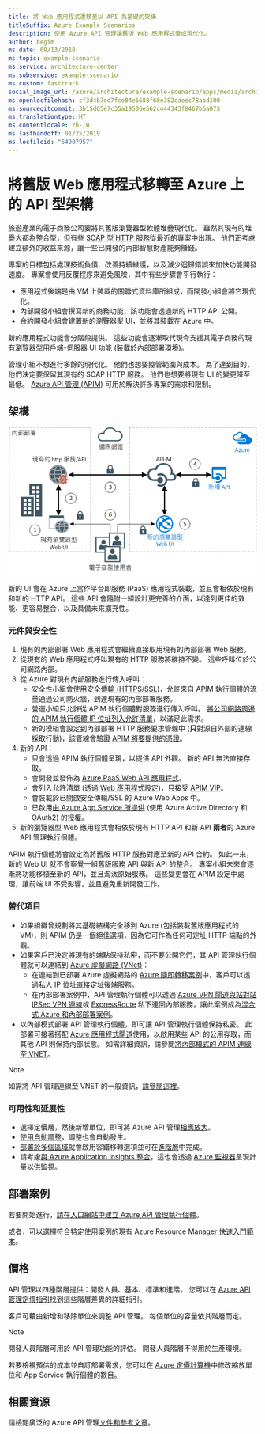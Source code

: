 ```yaml
---
title: 將 Web 應用程式遷移至以 API 為基礎的架構
titleSuffix: Azure Example Scenarios
description: 使用 Azure API 管理讓舊版 Web 應用程式變成現代化。
author: begim
ms.date: 09/13/2018
ms.topic: example-scenario
ms.service: architecture-center
ms.subservice: example-scenario
ms.custom: fasttrack
social_image_url: /azure/architecture/example-scenario/apps/media/architecture-apim-api-scenario.png
ms.openlocfilehash: cf3d4b7ed7fce04e6688f68e382caeec78abd100
ms.sourcegitcommit: 3b15d65e7c35a19506e562c444343f8467b6a073
ms.translationtype: HT
ms.contentlocale: zh-TW
ms.lasthandoff: 01/25/2019
ms.locfileid: "54907957"
---
```

# <a name="migrating-a-legacy-web-application-to-an-api-based-architecture-on-azure"></a>將舊版 Web 應用程式移轉至 Azure 上的 API 型架構

旅遊產業的電子商務公司要將其舊版瀏覽器型軟體堆疊現代化。 雖然其現有的堆疊大都為整合型，但有些 [SOAP 型 HTTP 服務][soap]從最近的專案中出現。 他們正考慮建立額外的收益來源，讓一些已開發的內部智慧財產能夠賺錢。

專案的目標包括處理技術負債、改善持續維護，以及減少迴歸錯誤來加快功能開發速度。 專案會使用反覆程序來避免風險，其中有些步驟會平行執行：

- 應用程式後端是由 VM 上裝載的關聯式資料庫所組成，而開發小組會將它現代化。
- 內部開發小組會撰寫新的商務功能，該功能會透過新的 HTTP API 公開。
- 合約開發小組會建置新的瀏覽器型 UI，並將其裝載在 Azure 中。

新的應用程式功能會分階段提供。 這些功能會逐漸取代現今支援其電子商務的現有瀏覽器型用戶端-伺服器 UI 功能 (裝載於內部部署環境)。

管理小組不想進行多餘的現代化。 他們也想要控管範圍與成本。 為了達到目的，他們決定要保留其現有的 SOAP HTTP 服務。 他們也想要將現有 UI 的變更降至最低。 [Azure API 管理 (APIM)][apim] 可用於解決許多專案的需求和限制。

## <a name="architecture"></a>架構

![架構圖表][architecture]

新的 UI 會在 Azure 上當作平台即服務 (PaaS) 應用程式裝載，並且會相依於現有和新的 HTTP API。 這些 API 會隨附一組設計更完善的介面，以達到更佳的效能、更容易整合，以及具備未來擴充性。

### <a name="components-and-security"></a>元件與安全性

1. 現有的內部部署 Web 應用程式會繼續直接取用現有的內部部署 Web 服務。
2. 從現有的 Web 應用程式呼叫現有的 HTTP 服務將維持不變。 這些呼叫位於公司網路內部。
3. 從 Azure 對現有內部服務進行傳入呼叫：
    - 安全性小組會[使用安全傳輸 (HTTPS/SSL)][apim-ssl]，允許來自 APIM 執行個體的流量通過公司防火牆，到達現有的內部部署服務。
    - 營運小組只允許從 APIM 執行個體對服務進行傳入呼叫。 [將公司網路周邊的 APIM 執行個體 IP 位址列入允許清單][apim-whitelist-ip]，以滿足此需求。
    - 新的模組會設定到內部部署 HTTP 服務要求管線中 (**只**對源自外部的連線採取行動)，該管線會驗證 [APIM 將要提供的憑證][apim-mutualcert-auth]。
4. 新的 API：
    - 只會透過 APIM 執行個體呈現，以提供 API 外觀。 新的 API 無法直接存取。
    - 會開發並發佈為 [Azure PaaS Web API 應用程式][azure-api-apps]。
    - 會列入允許清單 (透過 [Web 應用程式設定][azure-appservice-ip-restrict])，只接受 [APIM VIP][apim-faq-vip]。
    - 會裝載於已開啟安全傳輸/SSL 的 Azure Web Apps 中。
    - 已啟用[由 Azure App Service 所提供][azure-appservice-auth] (使用 Azure Active Directory 和 OAuth2) 的授權。
5. 新的瀏覽器型 Web 應用程式會相依於現有 HTTP API 和新 API **兩者**的 Azure API 管理執行個體。

APIM 執行個體將會設定為將舊版 HTTP 服務對應至新的 API 合約。 如此一來，新的 Web UI 就不會察覺一組舊版服務 API 與新 API 的整合。 專案小組未來會逐漸將功能移植至新的 API，並且淘汰原始服務。 這些變更會在 APIM 設定中處理，讓前端 UI 不受影響，並且避免重新開發工作。

### <a name="alternatives"></a>替代項目

- 如果組織曾規劃將其基礎結構完全移到 Azure (包括裝載舊版應用程式的 VM)，則 APIM 仍是一個絕佳選項，因為它可作為任何可定址 HTTP 端點的外觀。
- 如果客戶已決定將現有的端點保持私密，而不要公開它們，其 API 管理執行個體就可以連結到 [Azure 虛擬網路 (VNet)][azure-vnet]：
  - 在連結到已部署 Azure 虛擬網路的 [Azure 隨即轉移案例][azure-vm-lift-shift]中，客戶可以透過私人 IP 位址直接定址後端服務。
  - 在內部部署案例中，API 管理執行個體可以透過 [Azure VPN 閘道與站對站 IPSec VPN 連線][azure-vpn]或 [ExpressRoute][azure-er] 私下連回內部服務，讓此案例成為[混合式 Azure 和內部部署案例][azure-hybrid]。
- 以內部模式部署 API 管理執行個體，即可讓 API 管理執行個體保持私密。 此部署可接著搭配 [Azure 應用程式閘道][ azure-appgw]使用，以啟用某些 API 的公用存取，而其他 API 則保持內部狀態。 如需詳細資訊，請參閱[將內部模式的 APIM 連線至 VNET][apim-vnet-internal]。

> [!NOTE]
> 如需將 API 管理連線至 VNET 的一般資訊，[請參閱這裡][apim-vnet]。

### <a name="availability-and-scalability"></a>可用性和延展性

- 選擇定價層，然後新增單位，即可將 Azure API 管理[相應放大][apim-scaleout]。
- [使用自動調整][apim-autoscale]，調整也會自動發生。
- [部署於多個區域][apim-multi-regions]就會啟用容錯移轉選項並可在[進階層][apim-pricing]中完成。
- 請考慮[與 Azure Application Insights 整合][azure-apim-ai]，這也會透過 [Azure 監視器][azure-mon]呈現計量以供監視。

## <a name="deploy-the-scenario"></a>部署案例

若要開始進行，[請在入口網站中建立 Azure API 管理執行個體][apim-create]。

或者，可以選擇符合特定使用案例的現有 Azure Resource Manager [快速入門範本][azure-quickstart-templates-apim]。

## <a name="pricing"></a>價格

API 管理以四種階層提供：開發人員、基本、標準和進階。 您可以在 [Azure API 管理定價指引][apim-pricing]找到這些階層差異的詳細指引。

客戶可藉由新增和移除單位來調整 API 管理。 每個單位的容量依其階層而定。

> [!NOTE]
> 開發人員階層可用於 API 管理功能的評估。 開發人員階層不得用於生產環境。

若要檢視預估的成本並自訂部署需求，您可以在 [Azure 定價計算機][pricing-calculator]中修改縮放單位和 App Service 執行個體的數目。

## <a name="related-resources"></a>相關資源

請檢閱廣泛的 Azure API 管理[文件和參考文章][apim]。

<!-- links -->

[architecture]: ./media/architecture-apim-api-scenario.png
[apim-create]: /azure/api-management/get-started-create-service-instance
[apim-git]: /azure/api-management/api-management-configuration-repository-git
[apim-multi-regions]: /azure/api-management/api-management-howto-deploy-multi-region
[apim-autoscale]: /azure/api-management/api-management-howto-autoscale
[apim-scaleout]: /azure/api-management/upgrade-and-scale
[azure-apim-ai]: /azure/api-management/api-management-howto-app-insights
[azure-ai]: /azure/application-insights/
[azure-mon]: /azure/monitoring-and-diagnostics/monitoring-overview
[azure-appgw]: /azure/application-gateway/application-gateway-introduction
[apim-vnet-internal]: /azure/api-management/api-management-howto-integrate-internal-vnet-appgateway
[apim-vnet]: /azure/api-management/api-management-using-with-vnet
[azure-hybrid]: /azure/architecture/reference-architectures/hybrid-networking/
[azure-er]: /azure/expressroute/expressroute-introduction
[azure-vpn]: /azure/vpn-gateway/vpn-gateway-howto-site-to-site-resource-manager-portal
[azure-vnet]: /azure/virtual-network/virtual-networks-overview
[azure-appservice-auth]: /azure/app-service/app-service-authentication-overview#identity-providers
[apim-faq-vip]: /azure/api-management/api-management-faq#is-the-api-management-gateway-ip-address-constant-can-i-use-it-in-firewall-rules
[azure-appservice-ip-restrict]: /azure/app-service/app-service-ip-restrictions
[azure-api-apps]: /azure/app-service/
[apim-ssl]: /azure/api-management/api-management-howto-manage-protocols-ciphers
[apim-mutualcert-auth]: /azure/api-management/api-management-howto-mutual-certificates
[apim-whitelist-ip]: /azure/api-management/api-management-faq#is-the-api-management-gateway-ip-address-constant-can-i-use-it-in-firewall-rules
[anti-corruption-layer-pattern]: /azure/architecture/patterns/anti-corruption-layer
[apim]: /azure/api-management/api-management-key-concepts
[apim-api-design-guidance]: /azure/architecture/best-practices/api-design
[visualstudio-youtube-solid-design]: https://youtu.be/agkWYPUcLpg
[azure-vm-lift-shift]: https://azure.microsoft.com/resources/azure-virtual-datacenter-lift-and-shift-guide/
[standard-pricing-calc]: https://azure.com/e/
[premium-pricing-calc]: https://azure.com/e/
[apim-pricing]: https://azure.microsoft.com/pricing/details/api-management/
[azure-quickstart-templates-apim]: https://azure.microsoft.com/resources/templates/?term=API+Management&pageNumber=1
[soap]: https://en.wikipedia.org/wiki/SOAP
[pricing-calculator]: https://azure.com/e/0e916a861fac464db61342d378cc0bd6
